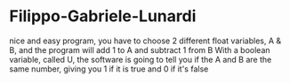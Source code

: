 # Filippo-Gabriele-Lunardi

nice  and easy program, you have to choose 2 different float variables, A & B, and the program will add 1 to A and  subtract 1 from B 
With a boolean variable, called U, the software is going to tell you if the A and B are the same number, giving you 1 if it is true and 0 if it's false
